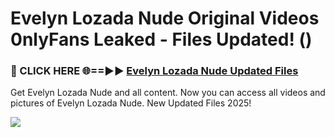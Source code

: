 # Evelyn Lozada Nude Original Videos 0nlyFans Leaked - Files Updated! ()

<h3>🔴 CLICK HERE 🌐==►► <a href="https://tinyurl.com/2p9ay9w9" rel="nofollow">Evelyn Lozada Nude Updated Files</a></h3>

Get Evelyn Lozada Nude and all content. Now you can access all videos and pictures of Evelyn Lozada Nude. New Updated Files 2025!

[![](https://i.imgur.com/KQgVmj3.gif)](https://tinyurl.com/2p9ay9w9)
